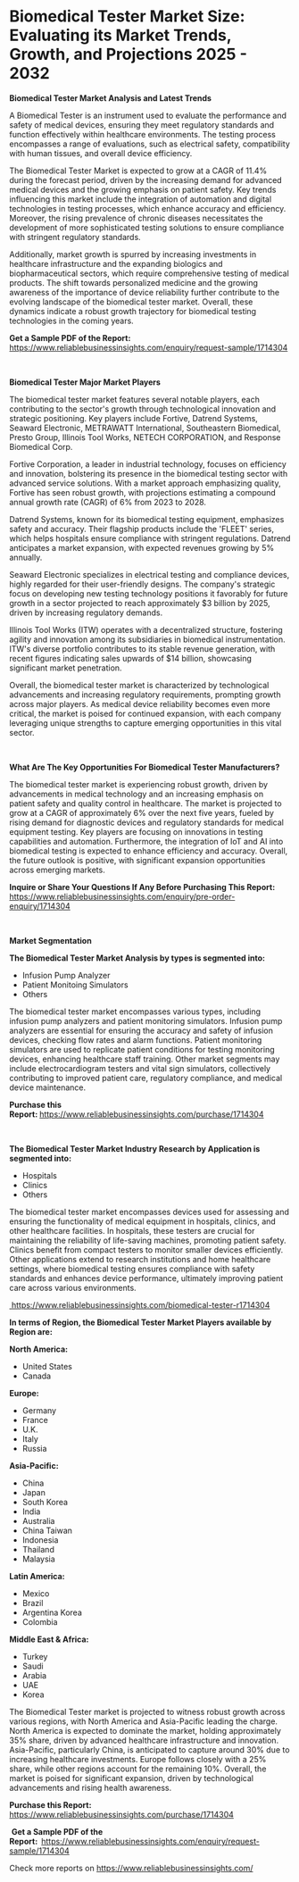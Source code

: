 <p><h1>Biomedical Tester Market Size: Evaluating its Market Trends, Growth, and Projections 2025 - 2032</h1></p><p><strong>Biomedical Tester Market Analysis and Latest Trends</strong></p>
<p><p>A Biomedical Tester is an instrument used to evaluate the performance and safety of medical devices, ensuring they meet regulatory standards and function effectively within healthcare environments. The testing process encompasses a range of evaluations, such as electrical safety, compatibility with human tissues, and overall device efficiency. </p><p>The Biomedical Tester Market is expected to grow at a CAGR of 11.4% during the forecast period, driven by the increasing demand for advanced medical devices and the growing emphasis on patient safety. Key trends influencing this market include the integration of automation and digital technologies in testing processes, which enhance accuracy and efficiency. Moreover, the rising prevalence of chronic diseases necessitates the development of more sophisticated testing solutions to ensure compliance with stringent regulatory standards.</p><p>Additionally, market growth is spurred by increasing investments in healthcare infrastructure and the expanding biologics and biopharmaceutical sectors, which require comprehensive testing of medical products. The shift towards personalized medicine and the growing awareness of the importance of device reliability further contribute to the evolving landscape of the biomedical tester market. Overall, these dynamics indicate a robust growth trajectory for biomedical testing technologies in the coming years.</p></p>
<p><strong>Get a Sample PDF of the Report:&nbsp;</strong> <a href="https://www.reliablebusinessinsights.com/enquiry/request-sample/1714304?utm_campaign=2111&utm_medium=2&utm_source=Github&utm_content=ia&utm_term=03032025&utm_id=biomedical-tester">https://www.reliablebusinessinsights.com/enquiry/request-sample/1714304</a></p>
<p>&nbsp;</p>
<p><strong>Biomedical Tester Major Market Players</strong></p>
<p><p>The biomedical tester market features several notable players, each contributing to the sector's growth through technological innovation and strategic positioning. Key players include Fortive, Datrend Systems, Seaward Electronic, METRAWATT International, Southeastern Biomedical, Presto Group, Illinois Tool Works, NETECH CORPORATION, and Response Biomedical Corp.</p><p>Fortive Corporation, a leader in industrial technology, focuses on efficiency and innovation, bolstering its presence in the biomedical testing sector with advanced service solutions. With a market approach emphasizing quality, Fortive has seen robust growth, with projections estimating a compound annual growth rate (CAGR) of 6% from 2023 to 2028.</p><p>Datrend Systems, known for its biomedical testing equipment, emphasizes safety and accuracy. Their flagship products include the 'FLEET' series, which helps hospitals ensure compliance with stringent regulations. Datrend anticipates a market expansion, with expected revenues growing by 5% annually.</p><p>Seaward Electronic specializes in electrical testing and compliance devices, highly regarded for their user-friendly designs. The company's strategic focus on developing new testing technology positions it favorably for future growth in a sector projected to reach approximately $3 billion by 2025, driven by increasing regulatory demands.</p><p>Illinois Tool Works (ITW) operates with a decentralized structure, fostering agility and innovation among its subsidiaries in biomedical instrumentation. ITW's diverse portfolio contributes to its stable revenue generation, with recent figures indicating sales upwards of $14 billion, showcasing significant market penetration.</p><p>Overall, the biomedical tester market is characterized by technological advancements and increasing regulatory requirements, prompting growth across major players. As medical device reliability becomes even more critical, the market is poised for continued expansion, with each company leveraging unique strengths to capture emerging opportunities in this vital sector.</p></p>
<p>&nbsp;</p>
<p><strong>What Are The Key Opportunities For Biomedical Tester Manufacturers?</strong></p>
<p><p>The biomedical tester market is experiencing robust growth, driven by advancements in medical technology and an increasing emphasis on patient safety and quality control in healthcare. The market is projected to grow at a CAGR of approximately 6% over the next five years, fueled by rising demand for diagnostic devices and regulatory standards for medical equipment testing. Key players are focusing on innovations in testing capabilities and automation. Furthermore, the integration of IoT and AI into biomedical testing is expected to enhance efficiency and accuracy. Overall, the future outlook is positive, with significant expansion opportunities across emerging markets.</p></p>
<p><strong>Inquire or Share Your Questions If Any Before Purchasing This Report:</strong> <a href="https://www.reliablebusinessinsights.com/enquiry/pre-order-enquiry/1714304?utm_campaign=2111&utm_medium=2&utm_source=Github&utm_content=ia&utm_term=03032025&utm_id=biomedical-tester">https://www.reliablebusinessinsights.com/enquiry/pre-order-enquiry/1714304</a></p>
<p>&nbsp;</p>
<p><strong>Market Segmentation</strong></p>
<p><strong>The Biomedical Tester Market Analysis by types is segmented into:</strong></p>
<p><ul><li>Infusion Pump Analyzer</li><li>Patient Monitoing Simulators</li><li>Others</li></ul></p>
<p><p>The biomedical tester market encompasses various types, including infusion pump analyzers and patient monitoring simulators. Infusion pump analyzers are essential for ensuring the accuracy and safety of infusion devices, checking flow rates and alarm functions. Patient monitoring simulators are used to replicate patient conditions for testing monitoring devices, enhancing healthcare staff training. Other market segments may include electrocardiogram testers and vital sign simulators, collectively contributing to improved patient care, regulatory compliance, and medical device maintenance.</p></p>
<p><strong>Purchase this Report:&nbsp;</strong><a href="https://www.reliablebusinessinsights.com/purchase/1714304?utm_campaign=2111&utm_medium=2&utm_source=Github&utm_content=ia&utm_term=03032025&utm_id=biomedical-tester">https://www.reliablebusinessinsights.com/purchase/1714304</a></p>
<p>&nbsp;</p>
<p><strong>The Biomedical Tester Market Industry Research by Application is segmented into:</strong></p>
<p><ul><li>Hospitals</li><li>Clinics</li><li>Others</li></ul></p>
<p><p>The biomedical tester market encompasses devices used for assessing and ensuring the functionality of medical equipment in hospitals, clinics, and other healthcare facilities. In hospitals, these testers are crucial for maintaining the reliability of life-saving machines, promoting patient safety. Clinics benefit from compact testers to monitor smaller devices efficiently. Other applications extend to research institutions and home healthcare settings, where biomedical testing ensures compliance with safety standards and enhances device performance, ultimately improving patient care across various environments.</p></p>
<p><a href="https://www.reliablebusinessinsights.com/biomedical-tester-r1714304?utm_campaign=2111&utm_medium=2&utm_source=Github&utm_content=ia&utm_term=03032025&utm_id=biomedical-tester">&nbsp;https://www.reliablebusinessinsights.com/biomedical-tester-r1714304</a></p>
<p><strong>In terms of Region, the Biomedical Tester Market Players available by Region are:</strong></p>
<p>
    <p> <strong> North America: </strong>
        <ul>
            <li>United States</li>
            <li>Canada</li>
        </ul>
        </p> 
    <p> <strong> Europe: </strong>
        <ul>
            <li>Germany</li>
            <li>France</li>
            <li>U.K.</li>
            <li>Italy</li>
            <li>Russia</li>
        </ul>
        </p> 
    <p> <strong> Asia-Pacific: </strong>
        <ul>
            <li>China</li>
            <li>Japan</li>
            <li>South Korea</li>
            <li>India</li>
            <li>Australia</li>
            <li>China Taiwan</li>
            <li>Indonesia</li>
            <li>Thailand</li>
            <li>Malaysia</li>
        </ul>
        </p> 
    <p> <strong> Latin America: </strong>
        <ul>
            <li>Mexico</li>
            <li>Brazil</li>
            <li>Argentina Korea</li>
            <li>Colombia</li>
        </ul>
        </p> 
    <p> <strong> Middle East & Africa: </strong>
        <ul>
            <li>Turkey</li>
            <li>Saudi</li>
            <li>Arabia</li>
            <li>UAE</li>
            <li>Korea</li>
        </ul>
    </p>
    </p>
<p><p>The Biomedical Tester market is projected to witness robust growth across various regions, with North America and Asia-Pacific leading the charge. North America is expected to dominate the market, holding approximately 35% share, driven by advanced healthcare infrastructure and innovation. Asia-Pacific, particularly China, is anticipated to capture around 30% due to increasing healthcare investments. Europe follows closely with a 25% share, while other regions account for the remaining 10%. Overall, the market is poised for significant expansion, driven by technological advancements and rising health awareness.</p></p>
<p><strong>Purchase this Report: </strong><a href="https://www.reliablebusinessinsights.com/purchase/1714304?utm_campaign=2111&utm_medium=2&utm_source=Github&utm_content=ia&utm_term=03032025&utm_id=biomedical-tester">https://www.reliablebusinessinsights.com/purchase/1714304</a></p>
<p>&nbsp;<strong>Get a Sample PDF of the Report:&nbsp;&nbsp;</strong><a href="https://www.reliablebusinessinsights.com/enquiry/request-sample/1714304?utm_campaign=2111&utm_medium=2&utm_source=Github&utm_content=ia&utm_term=03032025&utm_id=biomedical-tester">https://www.reliablebusinessinsights.com/enquiry/request-sample/1714304</a></p>
<p><strong></strong></p>
<p>Check more reports on <a href="https://www.reliablebusinessinsights.com/?utm_campaign=2111&utm_medium=2&utm_source=Github&utm_content=ia&utm_term=03032025&utm_id=biomedical-tester">https://www.reliablebusinessinsights.com/</a></p>